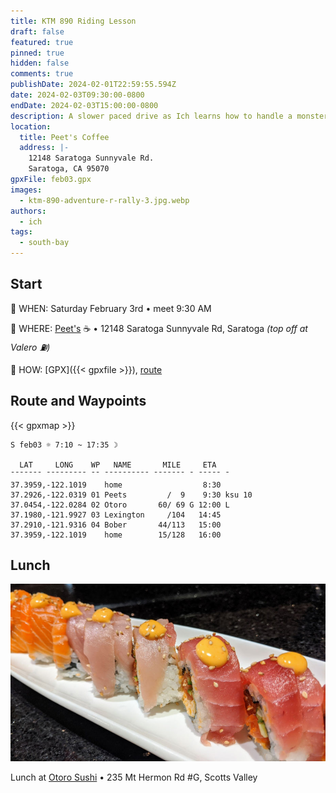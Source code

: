 ```yaml
---
title: KTM 890 Riding Lesson
draft: false
featured: true
pinned: true
hidden: false
comments: true
publishDate: 2024-02-01T22:59:55.594Z
date: 2024-02-03T09:30:00-0800
endDate: 2024-02-03T15:00:00-0800
description: A slower paced drive as Ich learns how to handle a monster bike.
location:
  title: Peet's Coffee
  address: |-
    12148 Saratoga Sunnyvale Rd.
    Saratoga, CA 95070
gpxFile: feb03.gpx
images:
  - ktm-890-adventure-r-rally-3.jpg.webp
authors:
  - ich
tags:
  - south-bay
---
```

## Start

🔹 WHEN: Saturday February 3rd • meet 9:30 AM

🔹 WHERE: [Peet's](https://www.google.com/maps/place/37.2926,-122.0319) ☕️ • 12148 Saratoga Sunnyvale Rd, Saratoga *(top off at Valero ⛽)*

🔹 HOW: [GPX]({{< gpxfile >}}), [route](https://onthegomap.com/s/a828redc)

## Route and Waypoints

{{< gpxmap >}}

    S feb03 ☼ 7:10 ~ 17:35 ☽

      LAT     LONG    WP   NAME       MILE     ETA    
    ¯¯¯¯¯¯¯ ¯¯¯¯¯¯¯¯¯ ¯¯ ¯¯¯¯¯¯¯¯¯¯ ¯¯¯¯¯¯¯ ¯ ¯¯¯¯¯ ¯
    37.3959,-122.1019    home                  8:30
    37.2926,-122.0319 01 Peets         /  9    9:30 ksu 10
    37.0454,-122.0284 02 Otoro       60/ 69 G 12:00 L
    37.1980,-121.9927 03 Lexington     /104   14:45
    37.2910,-121.9316 04 Bober       44/113   15:00
    37.3959,-122.1019    home        15/128   16:00

## Lunch

![Otoro Sushi](otoro.jpg "Otoro Sushi")

Lunch at [Otoro Sushi](https://www.facebook.com/OtoroSushiScottsValley/) • 235 Mt Hermon Rd #G, Scotts Valley
